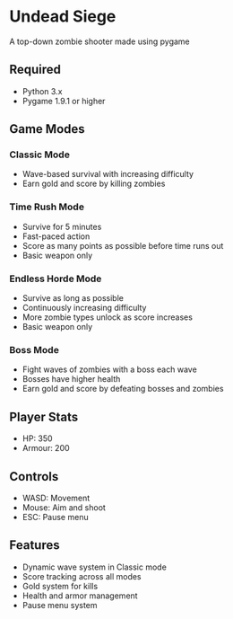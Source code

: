 # Undead Siege
A top-down zombie shooter made using pygame

## Required
- Python 3.x
- Pygame 1.9.1 or higher

## Game Modes

### Classic Mode
- Wave-based survival with increasing difficulty
- Earn gold and score by killing zombies


### Time Rush Mode
- Survive for 5 minutes
- Fast-paced action
- Score as many points as possible before time runs out
- Basic weapon only

### Endless Horde Mode
- Survive as long as possible
- Continuously increasing difficulty
- More zombie types unlock as score increases
- Basic weapon only

### Boss Mode
- Fight waves of zombies with a boss each wave
- Bosses have higher health
- Earn gold and score by defeating bosses and zombies


## Player Stats
- HP: 350
- Armour: 200


## Controls
- WASD: Movement
- Mouse: Aim and shoot
- ESC: Pause menu

## Features
- Dynamic wave system in Classic mode
- Score tracking across all modes
- Gold system for kills
- Health and armor management
- Pause menu system


